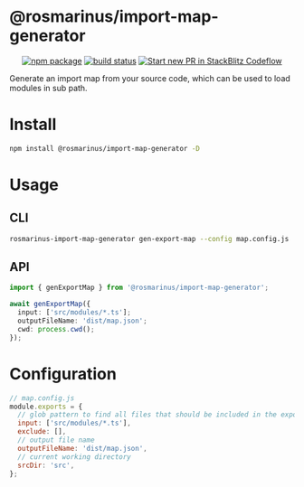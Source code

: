 # @rosmarinus/import-map-generator

<p align="center">
  <a href="https://www.npmjs.com/package/@rosmarinus/import-map-generator"><img src="https://img.shields.io/npm/v/@rosmarinus/import-map-generator" alt="npm package"></a>
  <a href="https://github.com/rosmarinus-project/rosmarinus-universal/actions/workflows/publish.yml"><img src="https://github.com/rosmarinus-project/rosmarinus-universal/actions/workflows/publish.yml/badge.svg" alt="build status"></a>
  <a href="https://pr.new/rosmarinus-project/rosmarinus-universal"><img src="https://developer.stackblitz.com/img/start_pr_dark_small.svg" alt="Start new PR in StackBlitz Codeflow"></a>
</p>

Generate an import map from your source code, which can be used to load modules in sub path.

# Install
```bash
npm install @rosmarinus/import-map-generator -D
```

# Usage

## CLI
```bash
rosmarinus-import-map-generator gen-export-map --config map.config.js
```

## API
```typescript
import { genExportMap } from '@rosmarinus/import-map-generator';

await genExportMap({
  input: ['src/modules/*.ts'];
  outputFileName: 'dist/map.json';
  cwd: process.cwd();
});

```

# Configuration
```javascript
// map.config.js
module.exports = {
  // glob pattern to find all files that should be included in the export map
  input: ['src/modules/*.ts'],
  exclude: [],
  // output file name
  outputFileName: 'dist/map.json',
  // current working directory
  srcDir: 'src',
};
```